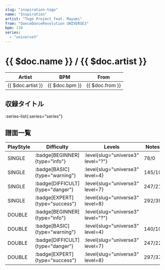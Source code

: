 ```yaml
---
slug: "inspiration-togo"
name: "Inspiration"
artist: "Togo Project feat. Mayumi"
from: "DanceDanceRevolution UNIVERSE3"
bpm: 130
series:
  - "universe3"
---
```


# {{ $doc.name }} / {{ $doc.artist }}

|Artist|BPM|From|
|------|---|----|
|{{ $doc.artist }}|{{ $doc.bpm }}|{{ $doc.from }}|

## 収録タイトル

:series-list{:series="series"}

## 譜面一覧

|PlayStyle|Difficulty|Levels|Notes|Movie|
|---------|----------|------|-----|-----|
|SINGLE| :badge[BEGINNER]{type="info"}|<div class="field is-grouped is-grouped-multiline"> :level{slug="universe3" level="?"}</div>|78/0||
|SINGLE| :badge[BASIC]{type="warning"}|<div class="field is-grouped is-grouped-multiline"> :level{slug="universe3" level=4}</div>|145/10||
|SINGLE| :badge[DIFFICULT]{type="danger"}|<div class="field is-grouped is-grouped-multiline"> :level{slug="universe3" level=7}</div>|247/21||
|SINGLE| :badge[EXPERT]{type="success"}|<div class="field is-grouped is-grouped-multiline"> :level{slug="universe3" level=8}</div>|292/39||
|DOUBLE| :badge[BEGINNER]{type="info"}|<div class="field is-grouped is-grouped-multiline"> :level{slug="universe3" level="?"}</div>|||
|DOUBLE| :badge[BASIC]{type="warning"}|<div class="field is-grouped is-grouped-multiline"> :level{slug="universe3" level=4}</div>|140/10||
|DOUBLE| :badge[DIFFICULT]{type="danger"}|<div class="field is-grouped is-grouped-multiline"> :level{slug="universe3" level=7}</div>|247/22||
|DOUBLE| :badge[EXPERT]{type="success"}|<div class="field is-grouped is-grouped-multiline"> :level{slug="universe3" level=8}</div>|297/37||
